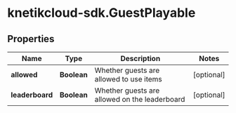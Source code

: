 # knetikcloud-sdk.GuestPlayable

## Properties
Name | Type | Description | Notes
------------ | ------------- | ------------- | -------------
**allowed** | **Boolean** | Whether guests are allowed to use items | [optional] 
**leaderboard** | **Boolean** | Whether guests are allowed on the leaderboard | [optional] 


